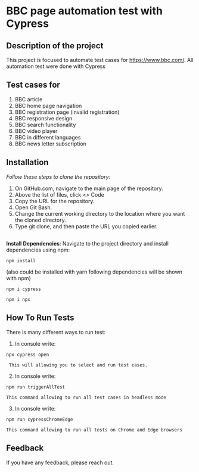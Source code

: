 
# BBC page automation test with Cypress 

## Description of the project
This project is focused to automate test cases for https://www.bbc.com/. All automation test were done with Cypress 

## Test cases for
1. BBC article
2. BBC home page navigation
3. BBC registration page (invalid registration)
4. BBC responsive design
5. BBC search functionality
6. BBC video player
7. BBC in different languages
8. BBC news letter subscription
##

## Installation

*Follow these steps to clone the repository:*

1. On GitHub.com, navigate to the main page of the repository.
2. Above the list of files, click <> Code
3. Copy the URL for the repository.
4. Open Git Bash.
5. Change the current working directory to the location where you want the cloned directory.
6. Type git clone, and then paste the URL you copied earlier.
##

**Install Dependencies**: Navigate to the project directory and install dependencies using npm: 
```
npm install
```
(also could be installed with yarn following dependencies will be shown with npm)

```
npm i cypress
```

```
npm i npx
```


## How To Run Tests

There is many different ways to run test: 
1. In console write: 
```
npx cypress open
``` 

     This will allowing you to select and run test cases.
2. In console write: 
```
npm run triggerAllTest
```
    This command allowing to run all test cases in headless mode
3. In console write: 
```
npm run cypressChromeEdge 
```
    This command allowing to run all tests on Chrome and Edge browsers



## Feedback

If you have any feedback, please reach out.
